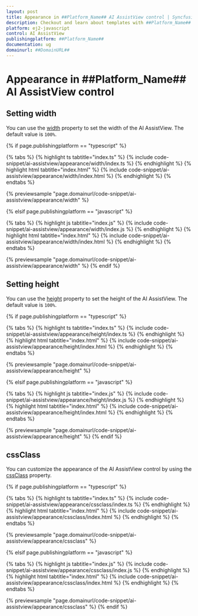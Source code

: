 ```yaml
---
layout: post
title: Appearance in ##Platform_Name## AI AssistView control | Syncfusion
description: Checkout and learn about templates with ##Platform_Name## AI AssistView control of Syncfusion Essential JS 2 and more.
platform: ej2-javascript
control: AI AssistView
publishingplatform: ##Platform_Name##
documentation: ug
domainurl: ##DomainURL##
---
```


# Appearance in ##Platform_Name## AI AssistView control

## Setting width

You can use the [width](../api/ai-assistview#width) property to set the width of the AI AssistView. The default value is `100%`.

{% if page.publishingplatform == "typescript" %}

{% tabs %}
{% highlight ts tabtitle="index.ts" %}
{% include code-snippet/ai-assistview/appearance/width/index.ts %}
{% endhighlight %}
{% highlight html tabtitle="index.html" %}
{% include code-snippet/ai-assistview/appearance/width/index.html %}
{% endhighlight %}
{% endtabs %}
        
{% previewsample "page.domainurl/code-snippet/ai-assistview/appearance/width" %}

{% elsif page.publishingplatform == "javascript" %}

{% tabs %}
{% highlight js tabtitle="index.js" %}
{% include code-snippet/ai-assistview/appearance/width/index.js %}
{% endhighlight %}
{% highlight html tabtitle="index.html" %}
{% include code-snippet/ai-assistview/appearance/width/index.html %}
{% endhighlight %}
{% endtabs %}

{% previewsample "page.domainurl/code-snippet/ai-assistview/appearance/width" %}
{% endif %}

## Setting height

You can use the [height](../api/ai-assistview#height) property to set the height of the AI AssistView. The default value is `100%`.

{% if page.publishingplatform == "typescript" %}

{% tabs %}
{% highlight ts tabtitle="index.ts" %}
{% include code-snippet/ai-assistview/appearance/height/index.ts %}
{% endhighlight %}
{% highlight html tabtitle="index.html" %}
{% include code-snippet/ai-assistview/appearance/height/index.html %}
{% endhighlight %}
{% endtabs %}
        
{% previewsample "page.domainurl/code-snippet/ai-assistview/appearance/height" %}

{% elsif page.publishingplatform == "javascript" %}

{% tabs %}
{% highlight js tabtitle="index.js" %}
{% include code-snippet/ai-assistview/appearance/height/index.js %}
{% endhighlight %}
{% highlight html tabtitle="index.html" %}
{% include code-snippet/ai-assistview/appearance/height/index.html %}
{% endhighlight %}
{% endtabs %}

{% previewsample "page.domainurl/code-snippet/ai-assistview/appearance/height" %}
{% endif %}

## cssClass

You can customize the appearance of the AI AssistView control by using the [cssClass](../api/ai-assistview#cssclass) property.

{% if page.publishingplatform == "typescript" %}

{% tabs %}
{% highlight ts tabtitle="index.ts" %}
{% include code-snippet/ai-assistview/appearance/cssclass/index.ts %}
{% endhighlight %}
{% highlight html tabtitle="index.html" %}
{% include code-snippet/ai-assistview/appearance/cssclass/index.html %}
{% endhighlight %}
{% endtabs %}
        
{% previewsample "page.domainurl/code-snippet/ai-assistview/appearance/cssclass" %}

{% elsif page.publishingplatform == "javascript" %}

{% tabs %}
{% highlight js tabtitle="index.js" %}
{% include code-snippet/ai-assistview/appearance/cssclass/index.js %}
{% endhighlight %}
{% highlight html tabtitle="index.html" %}
{% include code-snippet/ai-assistview/appearance/cssclass/index.html %}
{% endhighlight %}
{% endtabs %}

{% previewsample "page.domainurl/code-snippet/ai-assistview/appearance/cssclass" %}
{% endif %}
